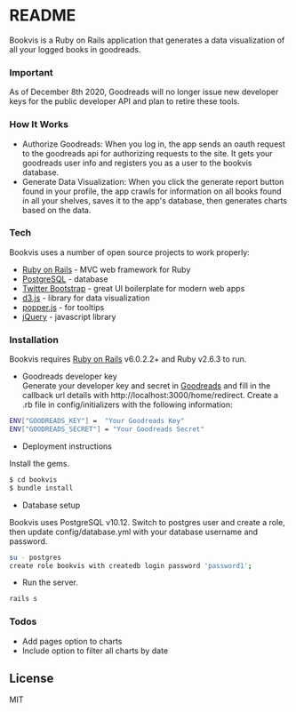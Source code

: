 # README

Bookvis is a Ruby on Rails application that generates a data visualization of all your logged books in goodreads. 

### Important

As of December 8th 2020, Goodreads will no longer issue new developer keys for the public developer API and plan to retire these tools. 

### How It Works

  - Authorize Goodreads: When you log in, the app sends an oauth request to the goodreads api for authorizing requests to the site. It gets your goodreads user info and registers you as a user to the bookvis database.
  - Generate Data Visualization: When you click the generate report button found in your profile, the app crawls for information on all books found in all your shelves, saves it to the app's database, then generates charts based on the data. 

### Tech

Bookvis uses a number of open source projects to work properly:

* [Ruby on Rails] - MVC web framework for Ruby
* [PostgreSQL] - database
* [Twitter Bootstrap] - great UI boilerplate for modern web apps
* [d3.js] - library for data visualization
* [popper.js] - for tooltips
* [jQuery] - javascript library

### Installation

Bookvis requires [Ruby on Rails] v6.0.2.2+  and Ruby v2.6.3 to run.
* Goodreads developer key  
Generate your developer key and secret in [Goodreads](https://www.goodreads.com/api/keys) and fill in the callback url details with http://localhost:3000/home/redirect. Create a .rb file in config/initializers with the following information:
```sh
ENV["GOODREADS_KEY"] =  "Your Goodreads Key"
ENV["GOODREADS_SECRET"] = "Your Goodreads Secret"
```

* Deployment instructions

Install the gems.

```sh
$ cd bookvis
$ bundle install
```
* Database setup

Bookvis uses PostgreSQL v10.12. 
Switch to postgres user and create a role, then update  config/database.yml with your database username and password. 
```sh
su - postgres
create role bookvis with createdb login password 'password1';
```

* Run the server.
```sh
rails s
```



### Todos

 - Add pages option to charts
 - Include option to filter all charts by date

License
----

MIT


[//]: # (These are reference links used in the body of this note and get stripped out when the markdown processor does its job. There is no need to format nicely because it shouldn't be seen. Thanks SO - http://stackoverflow.com/questions/4823468/store-comments-in-markdown-syntax)


   [Twitter Bootstrap]: <http://twitter.github.com/bootstrap/>
   [jQuery]: <http://jquery.com>
   [Ruby on Rails]: <https://rubyonrails.org/>
   [popper.js]: <https://popper.js.org/>
   [d3.js]: <https://d3js.org/>
   [PostgreSQL]: <https://www.postgresql.org/>
